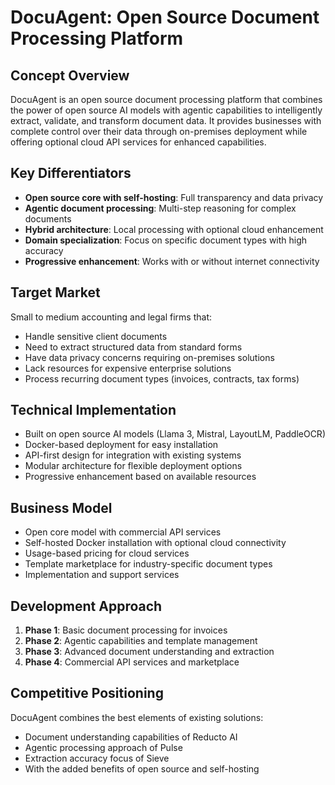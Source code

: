# DocuAgent: Open Source Document Processing Platform

## Concept Overview

DocuAgent is an open source document processing platform that combines the power of open source AI models with agentic capabilities to intelligently extract, validate, and transform document data. It provides businesses with complete control over their data through on-premises deployment while offering optional cloud API services for enhanced capabilities.

## Key Differentiators

- **Open source core with self-hosting**: Full transparency and data privacy
- **Agentic document processing**: Multi-step reasoning for complex documents
- **Hybrid architecture**: Local processing with optional cloud enhancement
- **Domain specialization**: Focus on specific document types with high accuracy
- **Progressive enhancement**: Works with or without internet connectivity

## Target Market

Small to medium accounting and legal firms that:
- Handle sensitive client documents
- Need to extract structured data from standard forms
- Have data privacy concerns requiring on-premises solutions
- Lack resources for expensive enterprise solutions
- Process recurring document types (invoices, contracts, tax forms)

## Technical Implementation

- Built on open source AI models (Llama 3, Mistral, LayoutLM, PaddleOCR)
- Docker-based deployment for easy installation
- API-first design for integration with existing systems
- Modular architecture for flexible deployment options
- Progressive enhancement based on available resources

## Business Model

- Open core model with commercial API services
- Self-hosted Docker installation with optional cloud connectivity
- Usage-based pricing for cloud services
- Template marketplace for industry-specific document types
- Implementation and support services

## Development Approach

1. **Phase 1**: Basic document processing for invoices
2. **Phase 2**: Agentic capabilities and template management
3. **Phase 3**: Advanced document understanding and extraction
4. **Phase 4**: Commercial API services and marketplace

## Competitive Positioning

DocuAgent combines the best elements of existing solutions:
- Document understanding capabilities of Reducto AI
- Agentic processing approach of Pulse
- Extraction accuracy focus of Sieve
- With the added benefits of open source and self-hosting